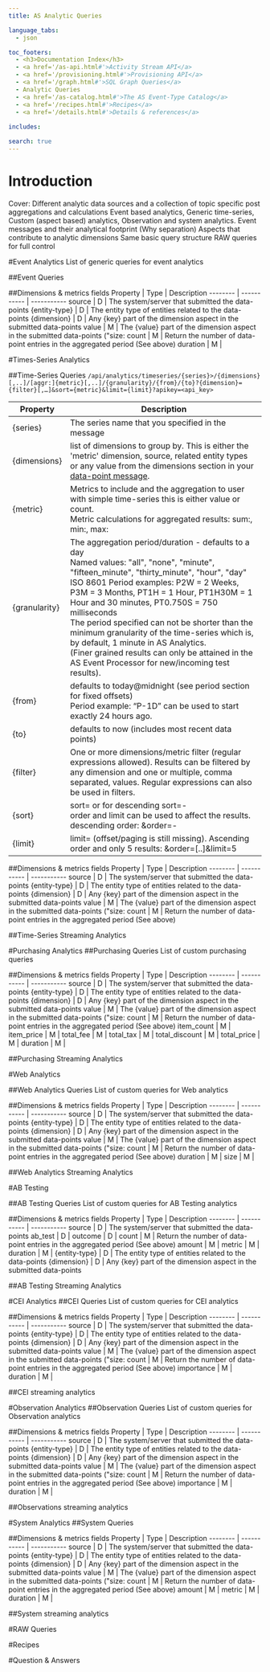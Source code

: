```yaml
---
title: AS Analytic Queries

language_tabs:
  - json

toc_footers:
  - <h3>Documentation Index</h3>
  - <a href='/as-api.html#'>Activity Stream API</a>
  - <a href='/provisioning.html#'>Provisioning API</a>
  - <a href='/graph.html#'>SQL Graph Queries</a>
  - Analytic Queries
  - <a href='/as-catalog.html#'>The AS Event-Type Catalog</a>
  - <a href='/recipes.html#'>Recipes</a>
  - <a href='/details.html#'>Details & references</a>
  
includes:

search: true
---
```


# Introduction
Cover:
Different analytic data sources and a collection of topic specific post aggregations and calculations
Event based analytics, Generic time-series, Custom (aspect based) analytics, Observation and system analytics.
Event messages and their analytical footprint (Why separation)
Aspects that contribute to analytic dimensions
Same basic query structure
RAW queries for full control

#Event Analytics
List of generic queries for event analytics

##Event Queries

##Dimensions & metrics fields
Property | Type | Description
-------- | ----------- | -----------
source | D | The system/server that submitted the data-points
{entity-type} | D | The entity type of entities related to the data-points
{dimension} | D | Any {key} part of the dimension aspect in the submitted data-points
value | M | The {value} part of the dimension aspect in the submitted data-points ("size:
count | M | Return the number of data-point entries in the aggregated period (See above)
duration | M |

#Times-Series Analytics

##Time-Series Queries
`/api/analytics/timeseries/{series}>/{dimensions}[,..]/[aggr:]{metric}[,..]/{granularity}/{from}/{to}?{dimension}={filter}[,…]&sort={metric}&limit={limit}?apikey=<api_key>`

Property | Description
-------- | -----------
{series} | The series name that you specified in the message
{dimensions} | list of dimensions to group by. This is either the 'metric' dimension, source, related entity types or any value from the dimensions section in your [data-point message](/as-api.html#data-point-message-properties).
{metric} | Metrics to include and the aggregation to user with simple time-series this is either value or count. </br>Metric calculations for aggregated results: sum:, min:, max:
{granularity} | The aggregation period/duration - defaults to a day</br> Named values: "all", "none", "minute", "fifteen_minute", "thirty_minute", "hour", "day"</br>ISO 8601 Period examples: P2W = 2 Weeks, P3M = 3 Months, PT1H = 1 Hour, PT1H30M = 1 Hour and 30 minutes, PT0.750S = 750 milliseconds</br>The period specified can not be shorter than the minimum granularity of the time-series which is, by default, 1 minute in AS Analytics.</br>(Finer grained results can only be attained in the AS Event Processor for new/incoming test results).
{from} | defaults to today@midnight (see period section for fixed offsets) </br>Period example: “P-1D” can be used to start exactly 24 hours ago.
{to} | defaults to now (includes most recent data points)
{filter} | One or more dimensions/metric filter (regular expressions allowed). Results can be filtered by any dimension and one or multiple, comma separated, values. Regular expressions can also be used in filters.</br>
{sort} | sort=<metric> or for descending sort=-<metric></br>order and limit can be used to affect the results.</br>descending order: &order=-<field>
{limit} | limit=<count>   (offset/paging is still missing). Ascending order and only 5 results: &order=<field>[..]&limit=5

##Dimensions & metrics fields
Property | Type | Description
-------- | ----------- | -----------
source | D | The system/server that submitted the data-points
{entity-type} | D | The entity type of entities related to the data-points
{dimension} | D | Any {key} part of the dimension aspect in the submitted data-points
value | M | The {value} part of the dimension aspect in the submitted data-points ("size:
count | M | Return the number of data-point entries in the aggregated period (See above)

##Time-Series Streaming Analytics

#Purchasing Analytics
##Purchasing Queries
List of custom purchasing queries

##Dimensions & metrics fields
Property | Type | Description
-------- | ----------- | -----------
source | D | The system/server that submitted the data-points
{entity-type} | D | The entity type of entities related to the data-points
{dimension} | D | Any {key} part of the dimension aspect in the submitted data-points
value | M | The {value} part of the dimension aspect in the submitted data-points ("size:
count | M | Return the number of data-point entries in the aggregated period (See above)
item_count | M |
item_price | M |
total_fee | M |
total_tax | M |
total_discount | M |
total_price | M |
duration | M |

##Purchasing Streaming Analytics

#Web Analytics

##Web Analytics Queries
List of custom queries for Web analytics

##Dimensions & metrics fields
Property | Type | Description
-------- | ----------- | -----------
source | D | The system/server that submitted the data-points
{entity-type} | D | The entity type of entities related to the data-points
{dimension} | D | Any {key} part of the dimension aspect in the submitted data-points
value | M | The {value} part of the dimension aspect in the submitted data-points ("size:
count | M | Return the number of data-point entries in the aggregated period (See above)
duration | M |
size | M |

##Web Analytics Streaming Analytics

#AB Testing

##AB Testing Queries
List of custom queries for AB Testing analytics

##Dimensions & metrics fields
Property | Type | Description
-------- | ----------- | -----------
source | D | The system/server that submitted the data-points
ab_test | D |
outcome | D |
count | M | Return the number of data-point entries in the aggregated period (See above)
amount | M |
metric | M |
duration | M |
{entity-type} | D | The entity type of entities related to the data-points
{dimension} | D | Any {key} part of the dimension aspect in the submitted data-points

##AB Testing Streaming Analytics

#CEI Analytics
##CEI Queries
List of custom queries for CEI analytics

##Dimensions & metrics fields
Property | Type | Description
-------- | ----------- | -----------
source | D | The system/server that submitted the data-points
{entity-type} | D | The entity type of entities related to the data-points
{dimension} | D | Any {key} part of the dimension aspect in the submitted data-points
value | M | The {value} part of the dimension aspect in the submitted data-points ("size:
count | M | Return the number of data-point entries in the aggregated period (See above)
importance | M |
duration | M |

##CEI streaming analytics

#Observation Analytics
##Observation Queries
List of custom queries for Observation analytics

##Dimensions & metrics fields
Property | Type | Description
-------- | ----------- | -----------
source | D | The system/server that submitted the data-points
{entity-type} | D | The entity type of entities related to the data-points
{dimension} | D | Any {key} part of the dimension aspect in the submitted data-points
value | M | The {value} part of the dimension aspect in the submitted data-points ("size:
count | M | Return the number of data-point entries in the aggregated period (See above)
importance | M |
duration | M |

##Observations streaming analytics

#System Analytics
##System Queries

##Dimensions & metrics fields
Property | Type | Description
-------- | ----------- | -----------
source | D | The system/server that submitted the data-points
{entity-type} | D | The entity type of entities related to the data-points
{dimension} | D | Any {key} part of the dimension aspect in the submitted data-points
value | M | The {value} part of the dimension aspect in the submitted data-points ("size:
count | M | Return the number of data-point entries in the aggregated period (See above)
amount | M |
metric | M |
duration | M |

##System streaming analytics

#RAW Queries

#Recipes

#Question & Answers